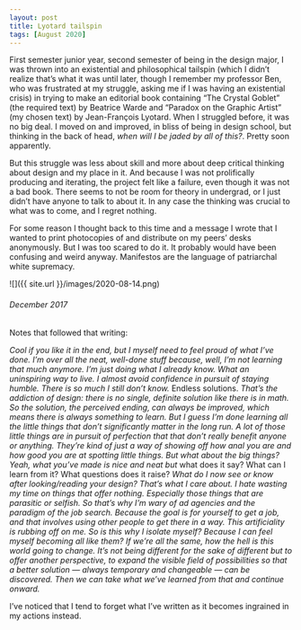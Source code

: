 ```yaml
---
layout: post
title: Lyotard tailspin
tags: [August 2020]
---
```


First semester junior year, second semester of being in the design major, I was thrown into an existential and philosophical tailspin (which I didn’t realize that’s what it was until later, though I remember my professor Ben, who was frustrated at my struggle, asking me if I was having an existential crisis) in trying to make an editorial book containing “The Crystal Goblet” (the required text) by Beatrice Warde and “Paradox on the Graphic Artist” (my chosen text) by Jean-François Lyotard. When I struggled before, it was no big deal. I moved on and improved, in bliss of being in design school, but thinking in the back of head, *when will I be jaded by all of this?*. Pretty soon apparently.

But this struggle was less about skill and more about deep critical thinking about design and my place in it. And because I was not prolifically producing and iterating, the project felt like a failure, even though it was not a bad book. There seems to not be room for theory in undergrad, or I just didn’t have anyone to talk to about it. In any case the thinking was crucial to what was to come, and I regret nothing.

For some reason I thought back to this time and a message I wrote that I wanted to print photocopies of and distribute on my peers’ desks anonymously. But I was too scared to do it. It probably would have been confusing and weird anyway. Manifestos are the language of patriarchal white supremacy.

![]({{ site.url }}/images/2020-08-14.png)
###### December 2017

Notes that followed that writing:

*Cool if you like it in the end, but I myself need to feel proud of what I’ve done. I’m over all the neat, well-done stuff because, well, I’m not learning that much anymore. I’m just doing what I already know. What an uninspiring way to live. I almost avoid confidence in pursuit of staying humble. There is so much I still don’t know.* Endless solutions. *That’s the addiction of design: there is no single, definite solution like there is in math. So the solution, the perceived ending, can always be improved, which means there is always something to learn. But I guess I’m done learning all the little things that don’t significantly matter in the long run. A lot of those little things are in pursuit of perfection that that don’t really benefit anyone or anything. They’re kind of just a way of showing off how anal you are and how good you are at spotting little things. But what about the big things? Yeah, what you’ve made is nice and neat but* what does it say? What can I learn from it? What questions does it raise? *What do I now see or know after looking/reading your design? That’s what I care about. I hate wasting my time on things that offer nothing. Especially those things that are parasitic or selfish. So that’s why I’m wary of ad agencies and the paradigm of the job search. Because the goal is for yourself to get a job, and that involves using other people to get there in a way. This artificiality is rubbing off on me. So is this why I isolate myself? Because I can feel myself becoming all like them? If we’re all the same, how the hell is this world going to change. It’s not being different for the sake of different but to offer another perspective, to expand the visible field of possibilities so that a better solution — always temporary and changeable — can be discovered. Then we can take what we’ve learned from that and continue onward.*

I’ve noticed that I tend to forget what I’ve written as it becomes ingrained in my actions instead.

